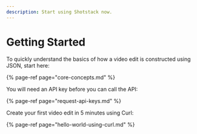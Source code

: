 ```yaml
---
description: Start using Shotstack now.
---
```


# Getting Started

To quickly understand the basics of how a video edit is constructed using JSON, start here:

{% page-ref page="core-concepts.md" %}

You will need an API key before you can call the API:

{% page-ref page="request-api-keys.md" %}

Create your first video edit in 5 minutes using Curl:

{% page-ref page="hello-world-using-curl.md" %}

